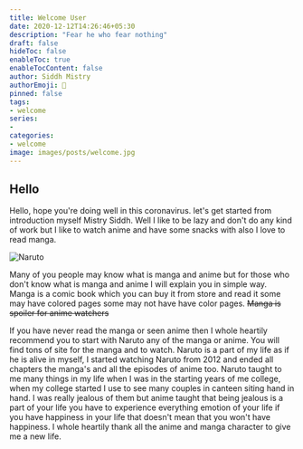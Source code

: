 ```yaml
---
title: Welcome User
date: 2020-12-12T14:26:46+05:30
description: "Fear he who fear nothing"
draft: false
hideToc: false
enableToc: true
enableTocContent: false
author: Siddh Mistry
authorEmoji: 🤯
pinned: false
tags:
- welcome
series:
-
categories:
- welcome
image: images/posts/welcome.jpg
---
```

## Hello

Hello, hope you're doing well in this coronavirus. let's get started from introduction myself Mistry Siddh. Well I like to be lazy and don't do any kind of work but I like to watch anime and have some snacks with also I love to read manga.

![Naruto](/images/posts/Naruto.jpg)

Many of you people may know what is manga and anime but for those who don't know what is manga and anime I will explain you in simple way. Manga is a comic book which you can buy it from store and read it some may have colored pages some may not have have color pages. ~~Manga is spoiler for anime watchers~~

If you have never read the manga or seen anime then I whole heartily recommend you to start with Naruto any of the manga or anime. You will find tons of site for the manga and to watch. Naruto is a part of my life as if he is alive in myself, I started watching Naruto from 2012 and ended all chapters the manga's and all the episodes of anime too. Naruto taught to me many things in my life when I was in the starting years of me college, when my college started I use to see many couples in canteen siting hand in hand. I was really jealous of them but anime taught that being jealous is a part of your life you have to experience everything emotion of your life if you have happiness in your life that doesn't mean that you won't have happiness. I whole heartily thank all the anime and manga character to give me a new life.
